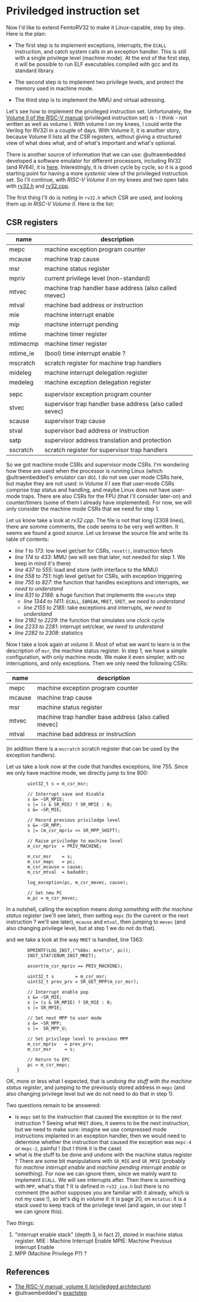 Priviledged instruction set
===========================

Now I'd like to extend FemtoRV32 to make it Linux-capable, step by
step. Here is the plan:

- The first step is to implement exceptions, interrupts, the `ECALL`
instruction, and catch system calls in an exception handler. This is
still with a single privilege level (machine mode). At the end of the
first step, it will be possible to run ELF executables compiled with
gcc and its standard library.

- The second step is to implement two privilege levels, and protect the
memory used in machine mode.

- The third step is to implement the MMU and virtual adressing.

Let's see how to implement the privileged instruction set.
Unfortunately, the 
[Volume II of the RISC-V manual](https://github.com/riscv/riscv-isa-manual/releases/download/Ratified-IMFDQC-and-Priv-v1.11/riscv-privileged-20190608.pdf)
(privileged instruction set) is - I think - not written as well as
volume I. With volume I on my knees, I could write the Verilog for
RV32I in a couple of days. With Volume II, it is another story, because
Volume II lists all the CSR registers, without giving a structured view
of what does what, and of what's important and what's optional. 

There is another source of information that we can use: @ultraembedded
developed a software emulator for different processors, including RV32
(and RV64), it is [here](https://github.com/ultraembedded/exactstep).
Interestingly, it is driven cycle by cycle, so it is a good starting
point for having a more _systemic_ view of the privileged instruction
set. So I'll continue, with _RISC-V Volume II_ on my knees and two
open tabs with [rv32.h](https://github.com/ultraembedded/exactstep/blob/master/cpu-rv32/rv32.h)
and [rv32.cpp](https://github.com/ultraembedded/exactstep/blob/master/cpu-rv32/rv32.cpp).

The first thing I'll do is noting in `rv32.h` which CSR are used, and
looking them up in _RISC-V Volume II_. Here is the list:

CSR registers
-------------

| name      | description                                             |
|-----------|---------------------------------------------------------|
|mepc       | machine exception program counter                 
|mcause     | machine trap cause              
|msr        | machine status register
|mpriv      | current privilege level (non-standard)
|mtvec      | machine trap handler base address (also called mevec)
|mtval      | machine bad address or instruction
|mie        | machine interrupt enable
|mip        | machine interrupt pending
|mtime      | machine timer register
|mtimecmp   | machine timer register
|mtime_ie   | (bool)  time interrupt enable ?
|mscratch   | scratch register for machine trap handlers
|mideleg    | machine interrupt delegation register
|medeleg    | machine exception delegation register
|           |
|sepc       | supervisor exception program counter
|stvec      | supervisor trap handler base address (also called sevec)
|scause     | supervisor trap cause
|stval      | supervisor bad address or instruction
|satp       | supervisor address translation and protection
|sscratch   | scratch register for supervisor trap handlers

So we got machine mode CSRs and supervisor mode CSRs. I'm wondering
how these are used when the processor is running Linux (which
@ultraembedded's emulator can do). I do not see
user mode CSRs here, but maybe they are not used: in _Volume II_ I see
that user-mode CSRs comprise trap status and handling, and maybe Linux 
does not have user-mode traps. There are also CSRs for the FPU (that 
I'll consider later-on) and counter/timers (some of them I already have
implemented). For now, we will only consider the machine mode CSRs that
we need for step 1.

Let us know take a look at _rv32.cpp_. The file is not that long (2308
lines), there are somme comments, the code seems to be very well
written. It seems we found a good source. Let us browse the source
file and write its table of contents:

- _line 1 to 173_:   low level get/set for CSRs, `reset()`, instruction fetch
- _line 174 to 433_: MMU (we will see that later, not needed for step 1. We keep in mind it's there)
- _line 437 to 555_: load and store (with interface to the MMU)
- _line 558 to 751_: high level get/set for CSRs, with exception triggering
- _line 755 to 827_: the function that handles exceptions and interrupts, *we need to understand*
- _line 831 to 2188_: a huge function that implements the `execute` step
    -  _line 1344 to 1411_: `ECALL`, `EBREAK`, `MRET`, `SRET`, *we need to understand*
    -  _line 2155 to 2185_: take exceptions and interrupts, *we need to understand*
- _line 2192 to 2229_: the function that simulates one clock cycle
- _line 2233 to 2281_: interrupt set/clear, *we need to understand*
- _line 2282 to 2308_: statistics

Now I take a look again at _volume II_. Most of what we want to learn is in the description of 
`msr`, the machine status register. In step 1, we have a simple configuration, with only machine mode.
We make it even simpler, with no interruptions, and only exceptions. Then we only need the following
CSRs:

| name      | description                                             |
|-----------|---------------------------------------------------------|
|mepc       | machine exception program counter                 
|mcause     | machine trap cause              
|msr        | machine status register
|mtvec      | machine trap handler base address (also called mevec)
|mtval      | machine bad address or instruction
(in addition there is a `mscratch` scratch register that can be used by the exception handlers).

Let us take a look now at the code that handles exceptions, line 755. Since we only have machine mode,
we directly jump to line 800:
```
        uint32_t s = m_csr_msr;

        // Interrupt save and disable
        s &= ~SR_MPIE;
        s |= (s & SR_MIE) ? SR_MPIE : 0;
        s &= ~SR_MIE;

        // Record previous priviledge level
        s &= ~SR_MPP;
        s |= (m_csr_mpriv << SR_MPP_SHIFT);

        // Raise priviledge to machine level
        m_csr_mpriv  = PRIV_MACHINE;

        m_csr_msr    = s;
        m_csr_mepc   = pc;
        m_csr_mcause = cause;
        m_csr_mtval  = badaddr;

        log_exception(pc, m_csr_mevec, cause);

        // Set new PC
        m_pc = m_csr_mevec;
```
In a nutshell, calling the exception means _doing something with the machine status register_ (we'll see later),
then setting `mepc` (to the current or the next instruction ? we'll see later), `mcause` and `mtval`, then jumping
to `mevec` (and also changing privilege level, but at step 1 we do not do that).


and we take a look at the way `MRET` is handled, line 1363:

```
        DPRINTF(LOG_INST,("%08x: mret\n", pc));
        INST_STAT(ENUM_INST_MRET);

        assert(m_csr_mpriv == PRIV_MACHINE);

        uint32_t s        = m_csr_msr;
        uint32_t prev_prv = SR_GET_MPP(m_csr_msr);

        // Interrupt enable pop
        s &= ~SR_MIE;
        s |= (s & SR_MPIE) ? SR_MIE : 0;
        s |= SR_MPIE;

        // Set next MPP to user mode
        s &= ~SR_MPP;
        s |=  SR_MPP_U;

        // Set privilege level to previous MPP
        m_csr_mpriv   = prev_prv;
        m_csr_msr     = s;

        // Return to EPC
        pc = m_csr_mepc;
    }
```
OK, more or less what I expected, that is _undoing the stuff with the machine status register_, and jumping to the
previously stored address in `mepc` (and also changing privilege level but we do not need to do that in step 1).

Two questions remain to be answered:
- is `mepc` set to the instruction that caused the exception or to the next instruction ? Seeing what `MRET` does, it seems
  to be the next instruction, but we need to make sure: imagine we use compressed mode instructions implanted in an exception
  handler, then we would need to determine whether the instruction that caused the exception was `mepc-4` or `mepc-2`, painful !
  (but I think it is the case)
- what is the stuff to be done and undone with the machine status register ? There are some bit manipulations with `SR_MIE` and `SR_MPIE`
  (probably for _machine interrupt enable_ and _machine pending interrupt enable_ or something). For now we can ignore them, since we mainly
  want to implement `ECALL`. We will see interrupts after. Then there is something with `MPP`, what's that ? It is defined in `rv32_isa.h` but
  there is no comment (the author supposes you are familiar with it already, which is not my case !), so let's dig in _volume II_: it is page 20,
  on `mstatus`: it is a stack used to keep track of the privilege level (and again, in our step 1 we can ignore this).


Two things: 
1) "interrupt enable stack" (depth 3, in fact 2), stored in machine status register.
   MIE : Machine Interrupt Enable
   MPIE: Machine Previous Interrupt Enable
2) MPP (Machine Privilege P?) ?   


References
----------
- [The RISC-V manual, volume II (priviledged architecture)](https://github.com/riscv/riscv-isa-manual/releases/download/Ratified-IMFDQC-and-Priv-v1.11/riscv-privileged-20190608.pdf)
- @ultraembedded's [exactstep](https://github.com/ultraembedded/exactstep)
